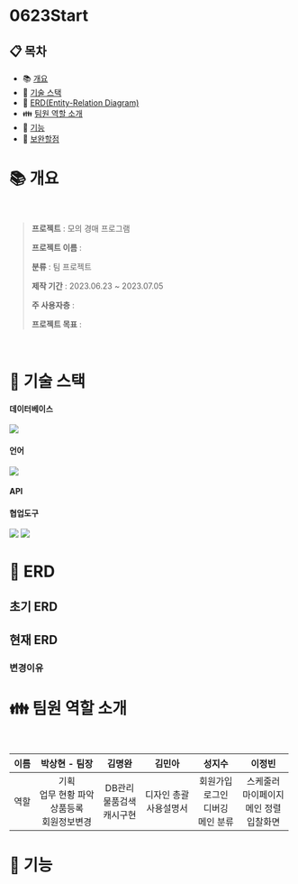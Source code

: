 # 0623Start

## :clipboard: 목차

- :books: <a href="#outline">개요</a>
- :wrench: <a href="#tech">기술 스택</a>
- :scroll: <a href="#erd">ERD(Entity-Relation Diagram)</a>
- :family: <a href="#team">팀원 역할 소개</a>
- :bookmark_tabs: <a href="#function">기능</a>
- :mag_right: <a href="#fullfill">보완할점</a>

# :books: <a name="outline">개요</a>
<br/>

> **프로젝트** : 모의 경매 프로그램
>
> **프로젝트 이름** : 
>
> **분류** : 팀 프로젝트
>
> **제작 기간** : 2023.06.23 ~ 2023.07.05
> 
> **주 사용자층** : 
>
> **프로젝트 목표** : 

<br/>

# :wrench: <a name="tech">기술 스택</a>

<h4>데이터베이스</h4>
<div align="left">
   <img src="https://img.shields.io/badge/mysql-4479A1?style=for-the-badge&logo=mysql&logoColor=white" />
</div> 
<h4>언어</h4>
<div align="left">
    <img src="https://img.shields.io/badge/JAVA-007396?style=for-the-badge&logo=Java&logoColor=white"/>
</div>

</div>
<h4>API</h4>
<div align="left">



</div>
<h4>협업도구</h4>
<div align="left">
   <img src="https://img.shields.io/badge/GitHub-181717?style=for-the-badge&logo=GitHub&logoColor=white" />
   <img src="https://img.shields.io/badge/FIGMA-F24E1E?style=for-the-badge&logo=figma&logoColor=white" />
</div>

# :scroll: <a name="erd">ERD</a>

## 초기 ERD

## 현재 ERD

### 변경이유



# :family: <a name="team">팀원 역할 소개</a>
<br/>

| 이름 | 박상현 - 팀장 | 김명완 | 김민아 | 성지수 | 이정빈
| :---: | :----------: | :----------: | :----------: | :----------: | :----------: |
| 역할 | 기획 </br> 업무 현황 파악 </br> 상품등록 </br> 회원정보변경 | DB관리 </br> 물품검색 </br> 캐시구현 | 디자인 총괄 </br> 사용설명서 | 회원가입 </br> 로그인 </br> 디버깅 </br> 메인 분류 | 스케줄러 </br> 마이페이지 </br> 메인 정렬 </br> 입찰화면 |

# :scroll: <a name="function">기능</a>
